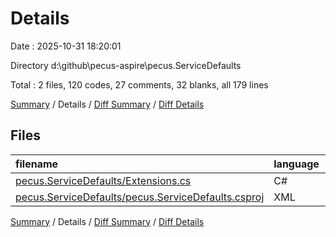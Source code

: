 # Details

Date : 2025-10-31 18:20:01

Directory d:\\github\\pecus-aspire\\pecus.ServiceDefaults

Total : 2 files,  120 codes, 27 comments, 32 blanks, all 179 lines

[Summary](results.md) / Details / [Diff Summary](diff.md) / [Diff Details](diff-details.md)

## Files
| filename | language | code | comment | blank | total |
| :--- | :--- | ---: | ---: | ---: | ---: |
| [pecus.ServiceDefaults/Extensions.cs](/pecus.ServiceDefaults/Extensions.cs) | C# | 97 | 27 | 26 | 150 |
| [pecus.ServiceDefaults/pecus.ServiceDefaults.csproj](/pecus.ServiceDefaults/pecus.ServiceDefaults.csproj) | XML | 23 | 0 | 6 | 29 |

[Summary](results.md) / Details / [Diff Summary](diff.md) / [Diff Details](diff-details.md)